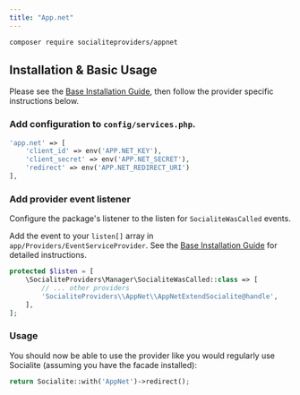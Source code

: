 ```yaml
---
title: "App.net"
---
```


```bash
composer require socialiteproviders/appnet
```

## Installation & Basic Usage

Please see the [Base Installation Guide](/INSTALL.md), then follow the provider specific instructions below.

### Add configuration to `config/services.php`.

```php
'app.net' => [
    'client_id' => env('APP.NET_KEY'),
    'client_secret' => env('APP.NET_SECRET'),
    'redirect' => env('APP.NET_REDIRECT_URI')
],
```

### Add provider event listener

Configure the package's listener to the listen for `SocialiteWasCalled` events. 

Add the event to your `listen[]` array  in `app/Providers/EventServiceProvider`. See the [Base Installation Guide](/INSTALL.md) for detailed instructions.

```php
protected $listen = [
    \SocialiteProviders\Manager\SocialiteWasCalled::class => [
        // ... other providers
        'SocialiteProviders\\AppNet\\AppNetExtendSocialite@handle',
    ],
];
```

### Usage

You should now be able to use the provider like you would regularly use Socialite (assuming you have the facade installed):

```php
return Socialite::with('AppNet')->redirect();
```
